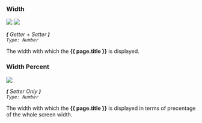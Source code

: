 ### Width

![](/assets/images/includes/d_width.png) ![](/assets/images/includes/p_width.png)

_**\(** Getter + Setter **\)**  
`Type: Number`_

The width with which the **{{ page.title }}** is displayed.


### Width Percent

![](/assets/images/includes/p_width-percent.png)

_**\(** Setter Only **\)**  
`Type: Number`_

The width with which the **{{ page.title }}** is displayed in terms of precentage of the whole screen width.
